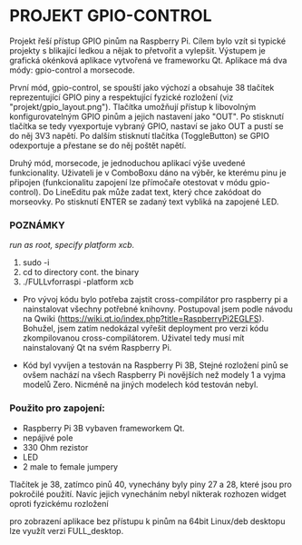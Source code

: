 # PROJEKT GPIO-CONTROL

Projekt řeší přístup GPIO pinům na Raspberry Pi. Cílem bylo vzít si typické projekty s blikající ledkou a nějak to přetvořit a vylepšit. Výstupem je grafická okénková aplikace vytvořená ve frameworku Qt. Aplikace má dva módy: gpio-control a morsecode.

První mód, gpio-control, se spouští jako výchozí a obsahuje 38 tlačítek reprezentující GPIO piny a respektující fyzické rozložení (viz "projekt/gpio_layout.png"). Tlačítka umožňují přístup k libovolným konfigurovatelným GPIO pinům a jejich nastavení jako "OUT". Po stisknutí tlačítka se tedy vyexportuje vybraný GPIO, nastaví se jako OUT a pustí se do něj 3V3 napětí. Po dalším stisknutí tlačítka (ToggleButton) se GPIO odexportuje a přestane se do něj poštět napětí.

Druhý mód, morsecode, je jednoduchou aplikací výše uvedené funkcionality. Uživateli je v ComboBoxu dáno na výběr, ke kterému pinu je připojen (funkcionalitu zapojení lze přímočaře otestovat v módu gpio-control). Do LineEditu pak může zadat text, který chce zakódoat do morseovky. Po stisknutí ENTER se zadaný text vybliká na zapojené LED.

### POZNÁMKY

_run as root, specify platform xcb._
1. sudo -i
2. cd to directory cont. the binary
3. ./FULLvforraspi -platform xcb

- Pro vývoj kódu bylo potřeba zajstit cross-compilátor pro raspberry pi a nainstalovat všechny potřebné knihovny. Postupoval jsem podle návodu na Qwiki (https://wiki.qt.io/index.php?title=RaspberryPi2EGLFS).
Bohužel, jsem zatím nedokázal vyřešit deployment pro verzi kódu zkompilovanou cross-compilátorem. Uživatel tedy musí mít nainstalovaný Qt na svém Raspberry Pi.

- Kód byl vyvíjen a testován na Raspberry Pi 3B, Stejné rozložení pinů se ovšem nachází na všech Raspberry Pi novějších než modely 1 a vyjma modelů Zero. Nicméně na jiných modelech kód testován nebyl.

### Použito pro zapojení:
- Raspberry Pi 3B vybaven frameworkem Qt.
- nepájivé pole
- 330 Ohm rezistor
- LED
- 2 male to female jumpery

Tlačítek je 38, zatímco pinů 40, vynechány byly piny 27 a 28, které jsou pro pokročilé použití. Navíc jejich vynecháním nebyl nikterak rozhozen widget oproti fyzickému rozložení

pro zobrazení aplikace bez přístupu k pinům na 64bit Linux/deb desktopu lze využít verzi FULL_desktop.
